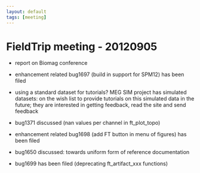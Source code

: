 ```yaml
---
layout: default
tags: [meeting]
---
```


# FieldTrip meeting - 20120905

*  report on Biomag conference
*  enhancement related bug1697 (build in support for SPM12) has been filed

*  using a standard dataset for tutorials? MEG SIM project has simulated datasets: on the wish list to provide tutorials on this simulated data in the future; they are interested in getting feedback, read the site and send feedback
*  bug1371 discussed (nan values per channel in ft_plot_topo)

*  enhancement related bug1698 (add FT button in menu of figures) has been filed

*  bug1650 discussed: towards uniform form of  reference documentation

*  bug1699 has been filed (deprecating ft_artifact_xxx functions)

